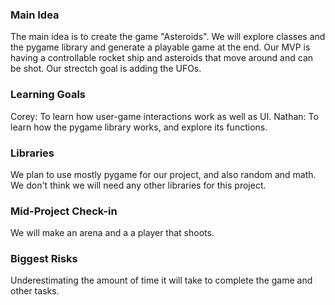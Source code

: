 ### Main Idea
The main idea is to create the game "Asteroids". We will explore classes and the pygame library and generate a playable game at the end. Our MVP is having a controllable rocket ship and asteroids that move around and can be shot. Our strectch goal is adding the UFOs.

### Learning Goals
Corey: To learn how user-game interactions work as well as UI.
Nathan: To learn how the pygame library works, and explore its functions. 

### Libraries
We plan to use mostly pygame for our project, and also random and math. We don't think we will need any other libraries for this project.

### Mid-Project Check-in
We will make an arena and a a player that shoots.

### Biggest Risks
Underestimating the amount of time it will take to complete the game and other tasks.
